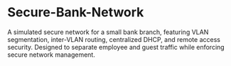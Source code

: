 # Secure-Bank-Network
A simulated secure network for a small bank branch, featuring VLAN segmentation, inter-VLAN routing, centralized DHCP, and remote access security. Designed to separate employee and guest traffic while enforcing secure network management.
